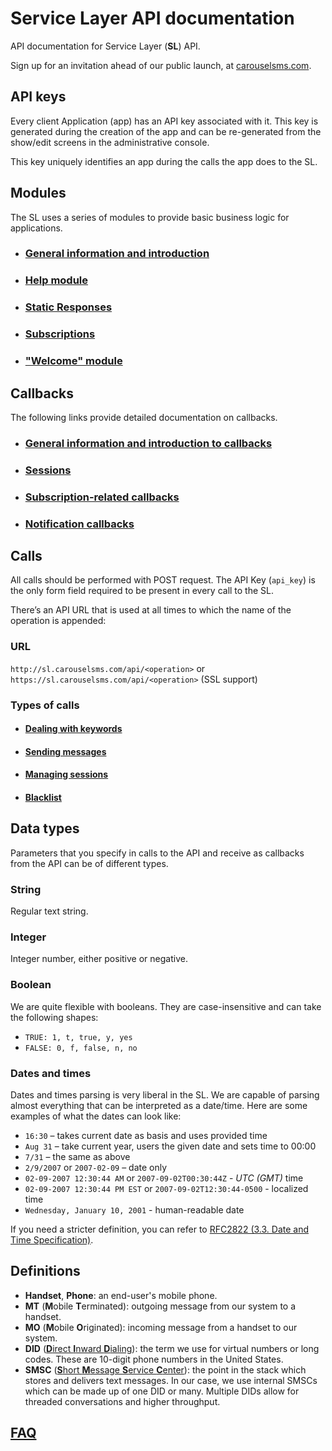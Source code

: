 Service Layer API documentation
===============================

API documentation for Service Layer (**SL**) API.

Sign up for an invitation ahead of our public launch, at [carouselsms.com](http://carouselsms.com).


API keys
--------

Every client Application (app) has an API key associated with it. This
key is generated during the creation of the app and can be re-generated
from the show/edit screens in the administrative console.

This key uniquely identifies an app during the calls the app does to the
SL.

Modules
-------

The SL uses a series of modules to provide basic business logic for applications.

- ### [General information and introduction](https://github.com/CarouselSMS/API/tree/master/sections/modules/module-general.md)

- ### [Help module](https://github.com/CarouselSMS/API/tree/master/sections/modules/module-help.md)

- ### [Static Responses](https://github.com/CarouselSMS/API/tree/master/sections/modules/module-static-respones.md)

- ### [Subscriptions](https://github.com/CarouselSMS/API/tree/master/sections/modules/module-subscriptions.md)

- ### ["Welcome" module](https://github.com/CarouselSMS/API/tree/master/sections/modules/module-welcome.md)


Callbacks
---------

The following links provide detailed documentation on callbacks.

- ### [General information and introduction to callbacks](https://github.com/CarouselSMS/API/tree/master/sections/api/callbacks-general.md)

- ### [Sessions](https://github.com/CarouselSMS/API/tree/master/sections/api/callbacks-sessions.md)

- ### [Subscription-related callbacks](https://github.com/CarouselSMS/API/tree/master/sections/api/callbacks-subscriptions.md)

- ### [Notification callbacks](https://github.com/CarouselSMS/API/tree/master/sections/api/callbacks-notifications.md)

Calls
-----

All calls should be performed with POST request. The API Key (`api_key`)
is the only form field required to be present in every call to the
SL.

There’s an API URL that is used at all times to which the name of the
operation is appended:

### URL
`http://sl.carouselsms.com/api/<operation>` or
`https://sl.carouselsms.com/api/<operation>` (SSL support)

### Types of calls


- #### [Dealing with keywords](https://github.com/CarouselSMS/API/tree/master/sections/api/keywords.md)

- #### [Sending messages](https://github.com/CarouselSMS/API/tree/master/sections/api/messaging.md)

- #### [Managing sessions](https://github.com/CarouselSMS/API/tree/master/sections/api/sessions.md)

- #### [Blacklist](https://github.com/CarouselSMS/API/tree/master/sections/api/blacklist.md)


Data types
----------

Parameters that you specify in calls to the API and receive as callbacks
from the API can be of different types.

### String

Regular text string.

### Integer

Integer number, either positive or negative.

### Boolean

We are quite flexible with booleans. They are case-insensitive and can take the following shapes:

-   `TRUE: 1, t, true, y, yes`
-   `FALSE: 0, f, false, n, no`

### Dates and times

Dates and times parsing is very liberal in the SL. We are capable of
parsing almost everything that can be interpreted as a date/time.
Here are some examples of what the dates can look like:

-   `16:30` – takes current date as basis and uses provided time
-   `Aug 31` – take current year, users the given date and sets time
    to 00:00
-   `7/31` – the same as above
-   `2/9/2007` or `2007-02-09` – date only
-   `02-09-2007 12:30:44 AM` or `2007-09-02T00:30:44Z` - *UTC (GMT)*
    time
-   `02-09-2007 12:30:44 PM EST` or `2007-09-02T12:30:44-0500` -
    localized time
-   `Wednesday, January 10, 2001` - human-readable date

If you need a stricter definition, you can refer to [RFC2822 (3.3. Date
and Time Specification)](http://www.faqs.org/rfcs/rfc2822.html).

Definitions
-----------

-  **Handset**, **Phone**: an end-user's mobile phone.
-  **MT** (**M**obile **T**erminated): outgoing message from our system to a handset.
-  **MO** (**M**obile **O**riginated): incoming message from a handset to our system.
-  **DID** ([**D**irect **I**nward **D**ialing](http://en.wikipedia.org/wiki/Direct_inward_dialing)): the term we use for virtual numbers or long codes. These are 10-digit phone numbers in the United States.
-  **SMSC** ([**S**hort **M**essage **S**ervice **C**enter](http://en.wikipedia.org/wiki/Short_message_service_center)): the point in the stack which stores and delivers text messages. In our case, we use internal SMSCs which can be made up of one DID or many. Multiple DIDs allow for threaded conversations and higher throughput.

[FAQ](https://github.com/CarouselSMS/API/tree/master/FAQ.md)
----

